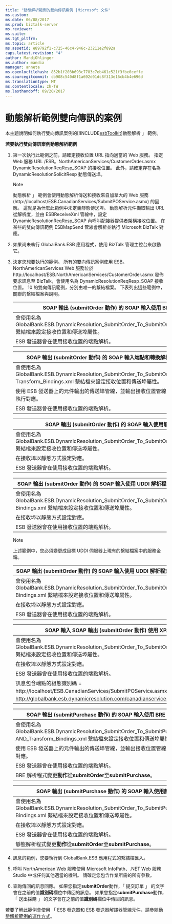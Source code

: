 ```yaml
---
title: "動態解析範例的雙向傳訊案例 |Microsoft 文件"
ms.custom: 
ms.date: 06/08/2017
ms.prod: biztalk-server
ms.reviewer: 
ms.suite: 
ms.tgt_pltfrm: 
ms.topic: article
ms.assetid: e89792f1-c725-46c4-946c-23211e2f892a
caps.latest.revision: "4"
author: MandiOhlinger
ms.author: mandia
manager: anneta
ms.openlocfilehash: 852b1f203b693c7783c7eb461c521f3fbe0ceffe
ms.sourcegitcommit: cb908c540d8f1a692d01dc8f313e16cb4b4e696d
ms.translationtype: MT
ms.contentlocale: zh-TW
ms.lasthandoff: 09/20/2017
---
```

# <a name="two-way-messaging-scenarios-for-the-dynamic-resolution-sample"></a>動態解析範例雙向傳訊的案例
本主題說明如何執行雙向傳訊案例的[!INCLUDE[esbToolkit](../includes/esbtoolkit-md.md)]動態解析 」 範例。  
  
 **若要執行雙向傳訊案例動態解析範例**  
  
1.  第一次執行此範例之前，請確定接收位置 URL 指向適當的 Web 服務。 指定 Web 服務 URL /ESB。NorthAmericanServices/CustomerOrder.asmx DynamicResolutionReqResp_SOAP 的接收位置。 此外，請確定存在名為 DynamicResolutionSolicitResp 動態傳送埠。  
  
    > [!NOTE]
    >  動態解析 」 範例會使用動態解析傳送和接收來自加拿大的 Web 服務 (http://localhost/ESB.CanadianServices/SubmitPOService.asmx) 的回應。 這就是為什麼此範例中未定義靜態傳送埠。 動態解析元件擷取輸出 URL 從解析度，並由 ESBReceiveXml 管線中，設定 DynamicResolutionReqResp_SOAP 內呼叫配接器提供者架構接收位置。 在某些的雙向傳訊範例 ESBMapSend 管線會解析並執行 Microsoft BizTalk 對應。  
  
2.  如果尚未執行 GlobalBank.ESB 應用程式，使用 BizTalk 管理主控台來啟動它。  
  
3.  決定您想要執行的範例。 所有的雙向傳訊案例使用 ESB。NorthAmericanServices Web 服務位於 http://localhost/ESB.NorthAmericanServices/CustomerOrder.asmx 發佈要求訊息至 BizTalk，會使用名為 DynamicResolutionReqResp_SOAP 接收位置。 10 的雙向傳訊範例，分別由唯一的繫結檔案。 下表列出這些範例中，關聯的繫結檔案與說明。  
  
    |SOAP 輸出 (submitOrder 動作) 的 SOAP 輸入使用 BRE 解析程式|  
    |---------------------------------------------------------------------------------|  
    |會使用名為 GlobalBank.ESB.DynamicResolution_SubmitOrder_To_SubmitOrder_BRE_Bindings.xml 繫結檔來設定接收位置和傳送埠屬性。|  
    |ESB 發送器會在使用接收位置的端點解析。|  
  
    |SOAP 輸出 (submitOrder 動作) 的 SOAP 輸入端點和轉換解析使用 BRE 解析程式|  
    |----------------------------------------------------------------------------------------------------------------------------|  
    |會使用名為 GlobalBank.ESB.DynamicResolution_SubmitOrder_To_SubmitOrder_BRE_Routing_AND_ Transform_Bindings.xml 繫結檔來設定接收位置和傳送埠屬性。|  
    |使用 ESB 發送器上的元件輸出的傳送埠管線，並輸出接收位置管線，若要以動態方式解決並執行對應。|  
    |ESB 發送器會在使用接收位置的端點解析。|  
  
    |SOAP 輸出 (submitOrder 動作) 的 SOAP 輸入使用靜態的解析程式|  
    |------------------------------------------------------------------------------------|  
    |會使用名為 GlobalBank.ESB.DynamicResolution_SubmitOrder_To_SubmitOrder_STATIC_Bindings.xml 繫結檔來設定接收位置和傳送埠屬性。|  
    |在接收埠以靜態方式設定對應。|  
    |ESB 發送器會在使用接收位置的端點解析。|  
  
    |SOAP 輸出 (submitOrder 動作) 的 SOAP 輸入使用 UDDI 解析程式對 Microsoft UDDI 伺服器|  
    |--------------------------------------------------------------------------------------------------------------------|  
    |會使用名為 GlobalBank.ESB.DynamicResolution_SubmitOrder_To_SubmitOrder_UDDI_MSFTREGISTRY_ Bindings.xml 繫結檔來設定接收位置和傳送埠屬性。|  
    |在接收埠以靜態方式設定對應。|  
    |ESB 發送器會在使用接收位置的端點解析。|  
  
    > [!NOTE]
    >  上述範例中，您必須變更成目標 UDDI 伺服器上現有的繫結檔案中的服務金鑰。  
  
    |SOAP 輸出 (submitOrder 動作) 的 SOAP 輸入使用 UDDI 解析程式對 SOA 軟體 UDDI 伺服器|  
    |-----------------------------------------------------------------------------------------------------------------------|  
    |會使用名為 GlobalBank.ESB.DynamicResolution_SubmitOrder_To_SubmitOrder_UDDI_SOAREGISTRY_ Bindings.xml 繫結檔來設定接收位置和傳送埠屬性。|  
    |在接收埠以靜態方式設定對應。|  
    |ESB 發送器會在使用接收位置的端點解析。|  
  
    |SOAP 輸入 SOAP 輸出 (submitOrder 動作) 使用 XPATH 解析程式|  
    |-----------------------------------------------------------------------------------|  
    |會使用名為 GlobalBank.ESB.DynamicResolution_SubmitOrder_To_SubmitOrder_XPATH_Bindings.xml 繫結檔來設定接收位置和傳送埠屬性。|  
    |在接收埠以靜態方式設定對應。|  
    |ESB 發送器會在使用接收位置的端點解析。|  
    |訊息包含端點的組態識別碼 = http://localhost/ESB.CanadianServices/SubmitPOService.asmx 和 customerName = http://globalbank.esb.dynamicresolution.com/canadianservices/。|  
  
    |SOAP 輸出 (submitPurchase 動作) 的 SOAP 輸入使用 BRE 解析程式端點和轉換解析|  
    |---------------------------------------------------------------------------------------------------------------------------|  
    |會使用名為 GlobalBank.ESB.DynamicResolution_SubmitOrder_To_SubmitPurchaseOrder_BRE_Routing_ AND_Transform_Bindings.xml 繫結檔來設定接收位置和傳送埠屬性。|  
    |使用 ESB 發送器上的元件輸出的傳送埠管線，並輸出接收位置管線，若要以動態方式解決並執行對應。|  
    |ESB 發送器會在使用接收位置的端點解析。|  
    |BRE 解析程式變更**動作**從**submitOrder**至**submitPurchase**。|  
  
    |SOAP 輸出 (submitPurchase 動作) 的 SOAP 輸入使用靜態的解析程式|  
    |---------------------------------------------------------------------------------------|  
    |會使用名為 GlobalBank.ESB.DynamicResolution_SubmitOrder_To_SubmitPurchaseOrder_STATIC_ Bindings.xml 繫結檔來設定接收位置和傳送埠屬性。|  
    |在接收埠以靜態方式設定對應。|  
    |ESB 發送器會在使用接收位置的端點解析。|  
    |靜態解析程式變更**動作**從**submitOrder**至**submitPurchase**。|  
  
4.  訊息的範例，您要執行到 GlobalBank.ESB 應用程式的繫結檔匯入。  
  
5.  呼叫 NorthAmerican Web 服務使用 Microsoft InfoPath、.NET Web 服務 Studio 中或任何其他適當的機制。 請確定您包含作業所需的所有參數。  
  
6.  查詢傳回的訊息回應。 如果您指定**submitOrder**動作，「 提交訂單 」 的文字會在之前的值**識別碼**欄位中傳回的訊息。 如果您指定**submitPurchase**動作，「 送出採購 」 的文字會在之前的值**識別碼**欄位中傳回的訊息。  
  
 若要了解此範例會使用 「 ESB 發送器和 ESB 發送器解譯器管線元件，請參閱[動態解析範例的運作方式](../esb-toolkit/how-the-dynamic-resolution-sample-works.md)。